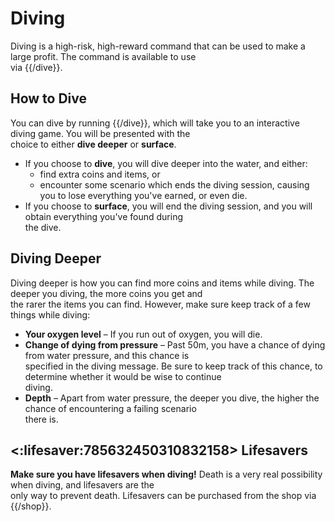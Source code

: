 # Diving

Diving is a high-risk, high-reward command that can be used to make a large profit. The command is available to use \
via {{/dive}}.

## How to Dive

You can dive by running {{/dive}}, which will take you to an interactive diving game. You will be presented with the \
choice to either **dive deeper** or **surface**.
- If you choose to **dive**, you will dive deeper into the water, and either:
  - find extra coins and items, or
  - encounter some scenario which ends the diving session, causing you to lose everything you've earned, or even die.
- If you choose to **surface**, you will end the diving session, and you will obtain everything you've found during \
the dive.

## Diving Deeper

Diving deeper is how you can find more coins and items while diving. The deeper you diving, the more coins you get and \
the rarer the items you can find.
However, make sure keep track of a few things while diving:
- **Your oxygen level** – If you run out of oxygen, you will die.
- **Change of dying from pressure** – Past 50m, you have a chance of dying from water pressure, and this chance is \
specified in the diving message. Be sure to keep track of this chance, to determine whether it would be wise to continue \
diving.
- **Depth** – Apart from water pressure, the deeper you dive, the higher the chance of encountering a failing scenario \
there is.

## <:lifesaver:785632450310832158> Lifesavers

**Make sure you have lifesavers when diving!** Death is a very real possibility when diving, and lifesavers are the \
only way to prevent death. Lifesavers can be purchased from the shop via {{/shop}}.